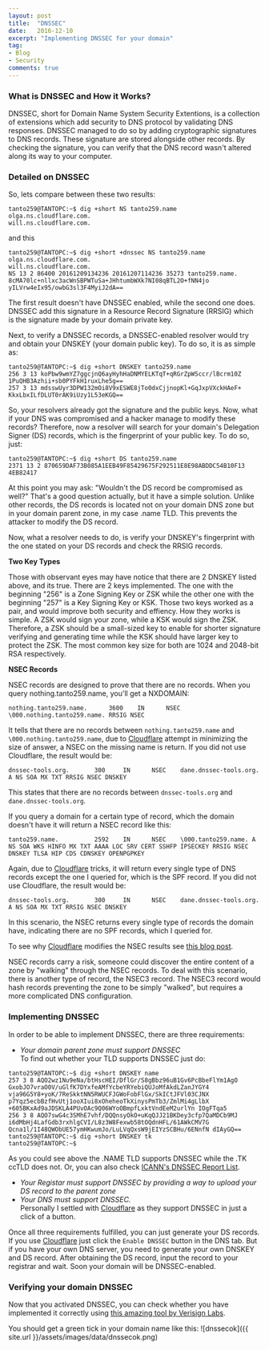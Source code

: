 ```yaml
---
layout: post
title:  "DNSSEC"
date:   2016-12-10
excerpt: "Implementing DNSSEC for your domain"
tag:
- Blog
- Security
comments: true
---
```


### What is DNSSEC and How it Works?

DNSSEC, short for Domain Name System Security Extentions, is a collection of extensions which add security to DNS protocol by validating DNS responses. DNSSEC managed to do so by adding cryptographic signatures to DNS records. These signature are stored alongside other records. By checking the signature, you can verify that the DNS record wasn't altered along its way to your computer.

### Detailed on DNSSEC

So, lets compare between these two results:
~~~
tanto259@TANTOPC:~$ dig +short NS tanto259.name
olga.ns.cloudflare.com.
will.ns.cloudflare.com.
~~~
and this
~~~
tanto259@TANTOPC:~$ dig +short +dnssec NS tanto259.name
olga.ns.cloudflare.com.
will.ns.cloudflare.com.
NS 13 2 86400 20161209134236 20161207114236 35273 tanto259.name. 
8cMA70lc+nllxc3acWnSBPWTuSa+JHhtumbWXk7NI08qBTL2O+fNN4jo yILVrw4eIx95/owbG3sl3F4MyiJ2dA==
~~~

The first result doesn't have DNSSEC enabled, while the second one does. DNSSEC add this signature in a Resource Record Signature (RRSIG) which is the signature made by your domain private key.

Next, to verify a DNSSEC records, a DNSSEC-enabled resolver would try and obtain your DNSKEY (your domain public key). To do so, it is as simple as:
~~~
tanto259@TANTOPC:~$ dig +short DNSKEY tanto259.name
256 3 13 koPbw9wmYZ7ggcjnQ6ayHyhHaDNMYELKTqT+qRGrZpWSccr/lBcrm10Z 1PuQHB3Azhii+sb0PYFkH1ruxLhe5g==
257 3 13 mdsswUyr3DPW132mOi8V9xESWE8jTo0dxCjjnopKl+GqJxpVXckHAeF+ KkxLbxILfDLUT0rAK9iUzy1L53eKGQ==
~~~
So, your resolvers already got the signature and the public keys. Now, what if your DNS was compromised and a hacker manage to modify these records? Therefore, now a resolver will search for your domain's Delegation Signer (DS) records, which is the fingerprint of your public key. To do so, just:
~~~
tanto259@TANTOPC:~$ dig +short DS tanto259.name
2371 13 2 870659DAF73B085A1EEB49F85429675F292511E8E98ABDDC54B10F13 4EB82417
~~~
At this point you may ask: "Wouldn't the DS record be compromised as well?" That's a good question actually, but it have a simple solution. Unlike other records, the DS records is located not on your domain DNS zone but in your domain parent zone, in my case .name TLD. This prevents the attacker to modify the DS record.

Now, what a resolver needs to do, is verify your DNSKEY's fingerprint with the one stated on your DS records and check the RRSIG records.

<strong>Two Key Types</strong>

Those with observant eyes may have notice that there are 2 DNSKEY listed above, and its true. There are 2 keys implemented. The one with the beginning "256" is a Zone Signing Key or ZSK while the other one with the beginning "257" is a Key Signing Key or KSK. 
Those two keys worked as a pair, and would improve both security and effiency. How they works is simple. A ZSK would sign your zone, while a KSK would sign the ZSK.
Therefore, a ZSK should be a small-sized key to enable for shorter signature verifying and generating time while the KSK should have larger key to protect the ZSK. The most common key size for both are 1024 and 2048-bit RSA respectively.

<strong>NSEC Records</strong>

NSEC records are designed to prove that there are no records. When you query nothing.tanto259.name, you'll get a NXDOMAIN:
~~~
nothing.tanto259.name.      3600    IN      NSEC    \000.nothing.tanto259.name. RRSIG NSEC
~~~
It tells that there are no records between `nothing.tanto259.name` and `\000.nothing.tanto259.name`, due to <a href="https://www.cloudflare.com" rel="noopener nofollow noreferrer">Cloudflare</a> attempt in minimizing the size of answer, a NSEC on the missing name is return. If you did not use Cloudflare, the result would be:
~~~
dnssec-tools.org.       300     IN      NSEC    dane.dnssec-tools.org. A NS SOA MX TXT RRSIG NSEC DNSKEY
~~~
This states that there are no records between `dnssec-tools.org` and `dane.dnssec-tools.org`.

If you query a domain for a certain type of record, which the domain doesn't have it will return a NSEC record like this:
~~~
tanto259.name.          2592    IN      NSEC    \000.tanto259.name. A NS SOA WKS HINFO MX TXT AAAA LOC SRV CERT SSHFP IPSECKEY RRSIG NSEC DNSKEY TLSA HIP CDS CDNSKEY OPENPGPKEY
~~~
Again, due to <a href="https://www.cloudflare.com" rel="noopener nofollow noreferrer">Cloudflare</a> tricks, it will return every single type of DNS records except the one I queried for, which is the SPF record. If you did not use Cloudflare, the result would be:
~~~
dnssec-tools.org.       300     IN      NSEC    dane.dnssec-tools.org. A NS SOA MX TXT RRSIG NSEC DNSKEY
~~~
In this scenario, the NSEC returns every single type of records the domain have, indicating there are no SPF records, which I queried for.

To see why <a href="https://www.cloudflare.com" rel="noopener nofollow noreferrer">Cloudflare</a> modifies the NSEC results see <a href="https://blog.cloudflare.com/black-lies/" rel="noopener nofollow noreferrer">this blog post</a>.

NSEC records carry a risk, someone could discover the entire content of a zone by "walking" through the NSEC records. To deal with this scenario, there is another type of record, the NSEC3 record. The NSEC3 record would hash records preventing the zone to be simply "walked", but requires a more complicated DNS configuration.

### Implementing DNSSEC

In order to be able to implement DNSSEC, there are three requirements:
* _Your domain parent zone must support DNSSEC_<br/>
To find out whether your TLD supports DNSSEC just do:
~~~
tanto259@TANTOPC:~$ dig +short DNSKEY name
257 3 8 AQO2wz1Nu9eNa/btHscHEI/DflGr/S8gBbz96uB1Gv6PcBbeFlYm1AgO 
GxobJO7vraO0V/uGlfK7DYxfeAMfYcbeYRYebiQUJoMfAkdLZanJYGY4 
vja96G5Y8+yoK/7ReSkktNN5RWUCFJGWoFobFlGx/SkICtJFVl03CJNX 
p7Yqz5ecbBzfHvUtj1ooXIui8xOheheoTkXinysPmTb3/ZmlMi4gLlbX 
+605BKxAd9aJDSKLA4PUvOAc9Q06WYoOBmpfLxktVndEeM2urlYn IOgFTqa5
256 3 8 AQO7swG4c3SMhE7vhf/DQQnsyOkO+uKqQJJ21BKDey3cfp7QaMDCb9MJ 
i6dMbHj4LafGdb3rxhlgCVI/L8z3W8Fexwb58tOQdnHFL/61AWkCMV7G 
Qcna1l/1I48QWObUE57ymHKwumJo/LuLVqQxsW9jEIYzSCBHu/6ENnfN dIAyGQ==
tanto259@TANTOPC:~$ dig +short DNSKEY tk
tanto259@TANTOPC:~$
~~~
As you could see above the .NAME TLD supports DNSSEC while the .TK ccTLD does not. Or, you can also check <a href="http://stats.research.icann.org/dns/tld_report/" rel="noopener nofollow noreferrer">ICANN's DNSSEC Report List</a>.
* _Your Registar must support DNSSEC by providing a way to upload your DS record to the parent zone_
* _Your DNS must support DNSSEC._<br/>Personally I settled with <a href="https://www.cloudflare.com" rel="noopener nofollow noreferrer">Cloudflare</a> as they support DNSSEC in just a click of a button.

Once all three requirements fulfilled, you can just generate your DS records. If you use <a href="https://www.cloudflare.com" rel="noopener nofollow noreferrer">Cloudflare</a> just click the `Enable DNSSEC` button in the DNS tab. But if you have your own DNS server, you need to generate your own DNSKEY and DS record. After obtaining the DS record, input the record to your registrar and wait. Soon your domain will be DNSSEC-enabled.

### Verifying your domain DNSSEC

Now that you activated DNSSEC, you can check whether you have implemented it correctly using <a href="https://dnssec-debugger.verisignlabs.com" rel="noopener nofollow noreferrer">this amazing tool by Verisign Labs</a>.

You should get a green tick in your domain name like this:
![dnssecok]({{ site.url }}/assets/images/data/dnssecok.png)
